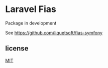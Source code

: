 # Laravel Fias
Package in development

See https://github.com/liquetsoft/fias-symfony

## license
[MIT](https://raw.github.com/bigperson/laravel-vk-geo/master/LICENSE)

